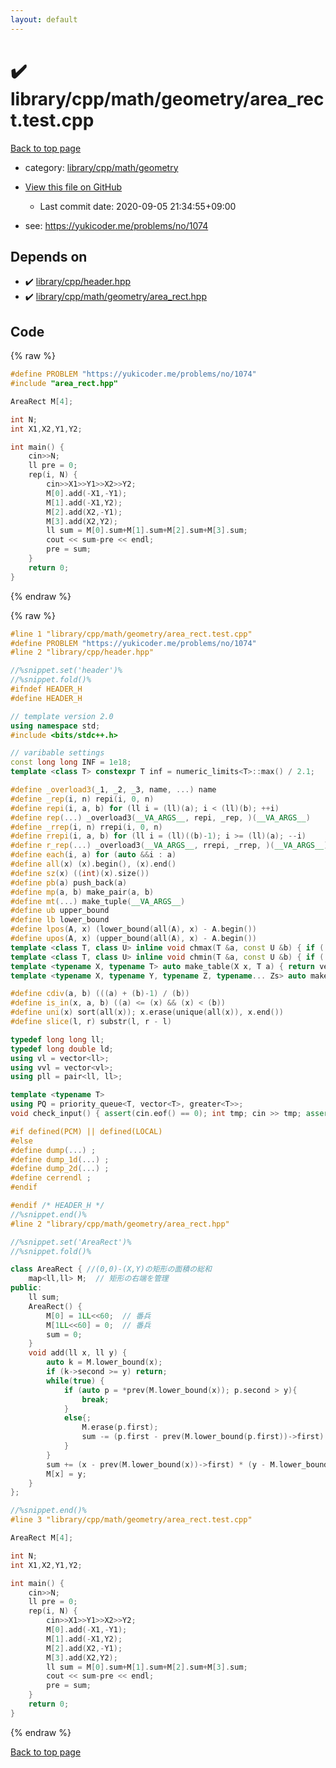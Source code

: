 ```yaml
---
layout: default
---
```


<!-- mathjax config similar to math.stackexchange -->
<script type="text/javascript" async
  src="https://cdnjs.cloudflare.com/ajax/libs/mathjax/2.7.5/MathJax.js?config=TeX-MML-AM_CHTML">
</script>
<script type="text/x-mathjax-config">
  MathJax.Hub.Config({
    TeX: { equationNumbers: { autoNumber: "AMS" }},
    tex2jax: {
      inlineMath: [ ['$','$'] ],
      processEscapes: true
    },
    "HTML-CSS": { matchFontHeight: false },
    displayAlign: "left",
    displayIndent: "2em"
  });
</script>

<script type="text/javascript" src="https://cdnjs.cloudflare.com/ajax/libs/jquery/3.4.1/jquery.min.js"></script>
<script src="https://cdn.jsdelivr.net/npm/jquery-balloon-js@1.1.2/jquery.balloon.min.js" integrity="sha256-ZEYs9VrgAeNuPvs15E39OsyOJaIkXEEt10fzxJ20+2I=" crossorigin="anonymous"></script>
<script type="text/javascript" src="../../../../../assets/js/copy-button.js"></script>
<link rel="stylesheet" href="../../../../../assets/css/copy-button.css" />


# :heavy_check_mark: library/cpp/math/geometry/area_rect.test.cpp

<a href="../../../../../index.html">Back to top page</a>

* category: <a href="../../../../../index.html#fc16e9fb7f40757e9b21d2e083b6a084">library/cpp/math/geometry</a>
* <a href="{{ site.github.repository_url }}/blob/master/library/cpp/math/geometry/area_rect.test.cpp">View this file on GitHub</a>
    - Last commit date: 2020-09-05 21:34:55+09:00


* see: <a href="https://yukicoder.me/problems/no/1074">https://yukicoder.me/problems/no/1074</a>


## Depends on

* :heavy_check_mark: <a href="../../../../../library/library/cpp/header.hpp.html">library/cpp/header.hpp</a>
* :heavy_check_mark: <a href="../../../../../library/library/cpp/math/geometry/area_rect.hpp.html">library/cpp/math/geometry/area_rect.hpp</a>


## Code

<a id="unbundled"></a>
{% raw %}
```cpp
#define PROBLEM "https://yukicoder.me/problems/no/1074"
#include "area_rect.hpp"

AreaRect M[4];

int N;
int X1,X2,Y1,Y2;

int main() {
	cin>>N;
	ll pre = 0;
	rep(i, N) {
		cin>>X1>>Y1>>X2>>Y2;
		M[0].add(-X1,-Y1);
		M[1].add(-X1,Y2);
		M[2].add(X2,-Y1);
		M[3].add(X2,Y2);
		ll sum = M[0].sum+M[1].sum+M[2].sum+M[3].sum;
		cout << sum-pre << endl;
		pre = sum;
	}
    return 0;
}

```
{% endraw %}

<a id="bundled"></a>
{% raw %}
```cpp
#line 1 "library/cpp/math/geometry/area_rect.test.cpp"
#define PROBLEM "https://yukicoder.me/problems/no/1074"
#line 2 "library/cpp/header.hpp"

//%snippet.set('header')%
//%snippet.fold()%
#ifndef HEADER_H
#define HEADER_H

// template version 2.0
using namespace std;
#include <bits/stdc++.h>

// varibable settings
const long long INF = 1e18;
template <class T> constexpr T inf = numeric_limits<T>::max() / 2.1;

#define _overload3(_1, _2, _3, name, ...) name
#define _rep(i, n) repi(i, 0, n)
#define repi(i, a, b) for (ll i = (ll)(a); i < (ll)(b); ++i)
#define rep(...) _overload3(__VA_ARGS__, repi, _rep, )(__VA_ARGS__)
#define _rrep(i, n) rrepi(i, 0, n)
#define rrepi(i, a, b) for (ll i = (ll)((b)-1); i >= (ll)(a); --i)
#define r_rep(...) _overload3(__VA_ARGS__, rrepi, _rrep, )(__VA_ARGS__)
#define each(i, a) for (auto &&i : a)
#define all(x) (x).begin(), (x).end()
#define sz(x) ((int)(x).size())
#define pb(a) push_back(a)
#define mp(a, b) make_pair(a, b)
#define mt(...) make_tuple(__VA_ARGS__)
#define ub upper_bound
#define lb lower_bound
#define lpos(A, x) (lower_bound(all(A), x) - A.begin())
#define upos(A, x) (upper_bound(all(A), x) - A.begin())
template <class T, class U> inline void chmax(T &a, const U &b) { if ((a) < (b)) (a) = (b); }
template <class T, class U> inline void chmin(T &a, const U &b) { if ((a) > (b)) (a) = (b); }
template <typename X, typename T> auto make_table(X x, T a) { return vector<T>(x, a); }
template <typename X, typename Y, typename Z, typename... Zs> auto make_table(X x, Y y, Z z, Zs... zs) { auto cont = make_table(y, z, zs...); return vector<decltype(cont)>(x, cont); }

#define cdiv(a, b) (((a) + (b)-1) / (b))
#define is_in(x, a, b) ((a) <= (x) && (x) < (b))
#define uni(x) sort(all(x)); x.erase(unique(all(x)), x.end())
#define slice(l, r) substr(l, r - l)

typedef long long ll;
typedef long double ld;
using vl = vector<ll>;
using vvl = vector<vl>;
using pll = pair<ll, ll>;

template <typename T>
using PQ = priority_queue<T, vector<T>, greater<T>>;
void check_input() { assert(cin.eof() == 0); int tmp; cin >> tmp; assert(cin.eof() == 1); }

#if defined(PCM) || defined(LOCAL)
#else
#define dump(...) ;
#define dump_1d(...) ;
#define dump_2d(...) ;
#define cerrendl ;
#endif

#endif /* HEADER_H */
//%snippet.end()%
#line 2 "library/cpp/math/geometry/area_rect.hpp"

//%snippet.set('AreaRect')%
//%snippet.fold()%

class AreaRect { //(0,0)-(X,Y)の矩形の面積の総和
	map<ll,ll> M;  // 矩形の右端を管理
public:
	ll sum;
	AreaRect() {
		M[0] = 1LL<<60;  // 番兵
		M[1LL<<60] = 0;  // 番兵
		sum = 0;
	}
	void add(ll x, ll y) {
		auto k = M.lower_bound(x);
		if (k->second >= y) return;
		while(true) {
            if (auto p = *prev(M.lower_bound(x)); p.second > y){
                break;
            }
            else{;
                M.erase(p.first);
                sum -= (p.first - prev(M.lower_bound(p.first))->first) * (p.second - M.lower_bound(x)->second);
            }
		}
		sum += (x - prev(M.lower_bound(x))->first) * (y - M.lower_bound(x)->second);
		M[x] = y;
	}
};

//%snippet.end()%
#line 3 "library/cpp/math/geometry/area_rect.test.cpp"

AreaRect M[4];

int N;
int X1,X2,Y1,Y2;

int main() {
	cin>>N;
	ll pre = 0;
	rep(i, N) {
		cin>>X1>>Y1>>X2>>Y2;
		M[0].add(-X1,-Y1);
		M[1].add(-X1,Y2);
		M[2].add(X2,-Y1);
		M[3].add(X2,Y2);
		ll sum = M[0].sum+M[1].sum+M[2].sum+M[3].sum;
		cout << sum-pre << endl;
		pre = sum;
	}
    return 0;
}

```
{% endraw %}

<a href="../../../../../index.html">Back to top page</a>

